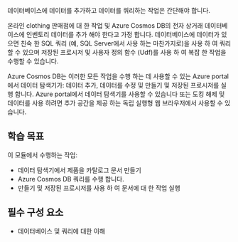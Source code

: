 데이터베이스에 데이터를 추가하고 데이터를 쿼리하는 작업은 간단해야 합니다. 

온라인 clothing 판매점에 대 한 작업 및 Azure Cosmos DB의 전자 상거래 데이터베이스에 인벤토리 데이터를 추가 해야 한다고 가정 합니다. 데이터베이스에 데이터가 있으면 친숙 한 SQL 쿼리 (예, SQL Server에서 사용 하는 마찬가지로)을 사용 하 여 쿼리할 수 있으며 저장된 프로시저 및 사용자 정의 함수 (Udf)를 사용 하 여 복잡 한 작업을 수행할 수 있습니다.

Azure Cosmos DB는 이러한 모든 작업을 수행 하는 데 사용할 수 있는 Azure portal에서 데이터 탐색기가: 데이터 추가, 데이터를 수정 및 만들기 및 저장된 프로시저를 실행 합니다. Azure portal에서 데이터 탐색기를 사용할 수 있습니다 또는 도킹 해제 및 데이터를 사용 하려면 추가 공간을 제공 하는 독립 실행형 웹 브라우저에서 사용할 수 있습니다.

## <a name="learning-objectives"></a>학습 목표

이 모듈에서 수행하는 작업:

- 데이터 탐색기에서 제품을 카탈로그 문서 만들기
- Azure Cosmos DB 쿼리를 수행 합니다.
- 만들기 및 저장된 프로시저를 사용 하 여 문서에 대 한 작업 실행

## <a name="prerequisites"></a>필수 구성 요소

- 데이터베이스 및 쿼리에 대한 이해
